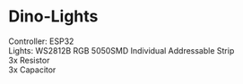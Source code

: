 # Dino-Lights

Controller: ESP32</br>
Lights: WS2812B RGB 5050SMD Individual Addressable Strip</br>
3x Resistor</br>
3x Capacitor
